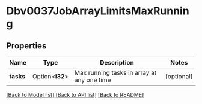 # Dbv0037JobArrayLimitsMaxRunning

## Properties

Name | Type | Description | Notes
------------ | ------------- | ------------- | -------------
**tasks** | Option<**i32**> | Max running tasks in array at any one time | [optional]

[[Back to Model list]](../README.md#documentation-for-models) [[Back to API list]](../README.md#documentation-for-api-endpoints) [[Back to README]](../README.md)



